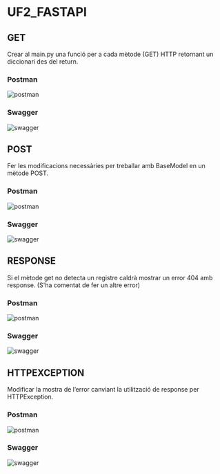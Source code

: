 # UF2_FASTAPI

## GET
Crear al main.py una funció per a cada mètode (GET) HTTP retornant un diccionari des del return.
### Postman
![postman](ACTIVITAT_8/img/postman_get.png)
### Swagger
![swagger](ACTIVITAT_8/img/swagger_get.png)

## POST
Fer les modificacions necessàries per treballar amb BaseModel en un mètode POST.
### Postman
![postman](ACTIVITAT_8/img/postman_post.png)
### Swagger
![swagger](ACTIVITAT_8/img/swagger_post.png)

## RESPONSE
Si el mètode get no detecta un registre caldrà mostrar un error 404 amb response. (S'ha comentat de fer un altre error)
### Postman
![postman](ACTIVITAT_8/img/postman_response.png)
### Swagger
![swagger](ACTIVITAT_8/img/swagger_response.png)

## HTTPEXCEPTION
Modificar la mostra de l’error canviant la utilització de response per HTTPException.
### Postman
![postman](ACTIVITAT_8/img/postman_httpexception.png)
### Swagger
![swagger](ACTIVITAT_8/img/swagger_httpexception.png)
